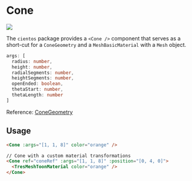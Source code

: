 # Cone <Badge type="warning" text="^1.6.0" />

![](/cientos/cone.png)

The `cientos` package provides a `<Cone />` component that serves as a short-cut for a `ConeGeometry` and a `MeshBasicMaterial` with a `Mesh` object.

```typescript
args: [
  radius: number,
  height: number,
  radialSegments: number,
  heightSegments: number,
  openEnded: boolean,
  thetaStart: number,
  thetaLength: number
]
```

Reference: [ConeGeometry](https://threejs.org/docs/?q=cone#api/en/geometries/ConeGeometry)

## Usage

```html
<Cone :args="[1, 1, 8]" color="orange" />

// Cone with a custom material transformations
<Cone ref="coneRef" :args="[1, 1, 8]" :position="[0, 4, 0]">
  <TresMeshToonMaterial color="orange" />
</Cone>
```
